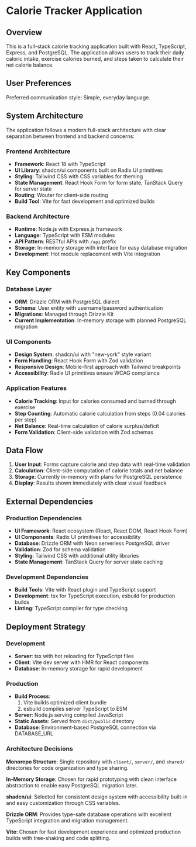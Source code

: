 # Calorie Tracker Application

## Overview

This is a full-stack calorie tracking application built with React, TypeScript, Express, and PostgreSQL. The application allows users to track their daily caloric intake, exercise calories burned, and steps taken to calculate their net calorie balance.

## User Preferences

Preferred communication style: Simple, everyday language.

## System Architecture

The application follows a modern full-stack architecture with clear separation between frontend and backend concerns:

### Frontend Architecture
- **Framework**: React 18 with TypeScript
- **UI Library**: shadcn/ui components built on Radix UI primitives
- **Styling**: Tailwind CSS with CSS variables for theming
- **State Management**: React Hook Form for form state, TanStack Query for server state
- **Routing**: Wouter for client-side routing
- **Build Tool**: Vite for fast development and optimized builds

### Backend Architecture
- **Runtime**: Node.js with Express.js framework
- **Language**: TypeScript with ESM modules
- **API Pattern**: RESTful APIs with `/api` prefix
- **Storage**: In-memory storage with interface for easy database migration
- **Development**: Hot module replacement with Vite integration

## Key Components

### Database Layer
- **ORM**: Drizzle ORM with PostgreSQL dialect
- **Schema**: User entity with username/password authentication
- **Migrations**: Managed through Drizzle Kit
- **Current Implementation**: In-memory storage with planned PostgreSQL migration

### UI Components
- **Design System**: shadcn/ui with "new-york" style variant
- **Form Handling**: React Hook Form with Zod validation
- **Responsive Design**: Mobile-first approach with Tailwind breakpoints
- **Accessibility**: Radix UI primitives ensure WCAG compliance

### Application Features
- **Calorie Tracking**: Input for calories consumed and burned through exercise
- **Step Counting**: Automatic calorie calculation from steps (0.04 calories per step)
- **Net Balance**: Real-time calculation of calorie surplus/deficit
- **Form Validation**: Client-side validation with Zod schemas

## Data Flow

1. **User Input**: Forms capture calorie and step data with real-time validation
2. **Calculation**: Client-side computation of calorie totals and net balance
3. **Storage**: Currently in-memory with plans for PostgreSQL persistence
4. **Display**: Results shown immediately with clear visual feedback

## External Dependencies

### Production Dependencies
- **UI Framework**: React ecosystem (React, React DOM, React Hook Form)
- **UI Components**: Radix UI primitives for accessibility
- **Database**: Drizzle ORM with Neon serverless PostgreSQL driver
- **Validation**: Zod for schema validation
- **Styling**: Tailwind CSS with additional utility libraries
- **State Management**: TanStack Query for server state caching

### Development Dependencies
- **Build Tools**: Vite with React plugin and TypeScript support
- **Development**: tsx for TypeScript execution, esbuild for production builds
- **Linting**: TypeScript compiler for type checking

## Deployment Strategy

### Development
- **Server**: tsx with hot reloading for TypeScript files
- **Client**: Vite dev server with HMR for React components
- **Database**: In-memory storage for rapid development

### Production
- **Build Process**: 
  1. Vite builds optimized client bundle
  2. esbuild compiles server TypeScript to ESM
- **Server**: Node.js serving compiled JavaScript
- **Static Assets**: Served from `dist/public` directory
- **Database**: Environment-based PostgreSQL connection via DATABASE_URL

### Architecture Decisions

**Monorepo Structure**: Single repository with `client/`, `server/`, and `shared/` directories for code organization and type sharing.

**In-Memory Storage**: Chosen for rapid prototyping with clean interface abstraction to enable easy PostgreSQL migration later.

**shadcn/ui**: Selected for consistent design system with accessibility built-in and easy customization through CSS variables.

**Drizzle ORM**: Provides type-safe database operations with excellent TypeScript integration and migration management.

**Vite**: Chosen for fast development experience and optimized production builds with tree-shaking and code splitting.